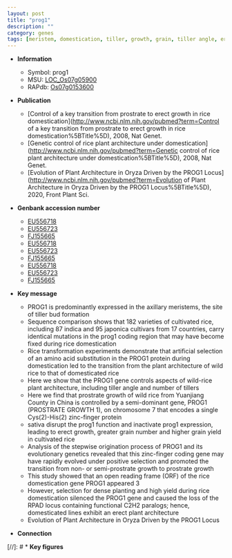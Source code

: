 ```yaml
---
layout: post
title: "prog1"
description: ""
category: genes
tags: [meristem, domestication, tiller, growth, grain, tiller angle, erect, grain yield, axillary meristem, prostrate, yield, grain number, architecture, plant architecture]
---
```


* **Information**  
    + Symbol: prog1  
    + MSU: [LOC_Os07g05900](http://rice.uga.edu/cgi-bin/ORF_infopage.cgi?orf=LOC_Os07g05900)  
    + RAPdb: [Os07g0153600](https://rapdb.dna.affrc.go.jp/locus/?name=Os07g0153600)  

* **Publication**  
    + [Control of a key transition from prostrate to erect growth in rice domestication](http://www.ncbi.nlm.nih.gov/pubmed?term=Control of a key transition from prostrate to erect growth in rice domestication%5BTitle%5D), 2008, Nat Genet.
    + [Genetic control of rice plant architecture under domestication](http://www.ncbi.nlm.nih.gov/pubmed?term=Genetic control of rice plant architecture under domestication%5BTitle%5D), 2008, Nat Genet.
    + [Evolution of Plant Architecture in Oryza Driven by the PROG1 Locus](http://www.ncbi.nlm.nih.gov/pubmed?term=Evolution of Plant Architecture in Oryza Driven by the PROG1 Locus%5BTitle%5D), 2020, Front Plant Sci.

* **Genbank accession number**  
    + [EU556718](http://www.ncbi.nlm.nih.gov/nuccore/EU556718)
    + [EU556723](http://www.ncbi.nlm.nih.gov/nuccore/EU556723)
    + [FJ155665](http://www.ncbi.nlm.nih.gov/nuccore/FJ155665)
    + [EU556718](http://www.ncbi.nlm.nih.gov/nuccore/EU556718)
    + [EU556723](http://www.ncbi.nlm.nih.gov/nuccore/EU556723)
    + [FJ155665](http://www.ncbi.nlm.nih.gov/nuccore/FJ155665)
    + [EU556718](http://www.ncbi.nlm.nih.gov/nuccore/EU556718)
    + [EU556723](http://www.ncbi.nlm.nih.gov/nuccore/EU556723)
    + [FJ155665](http://www.ncbi.nlm.nih.gov/nuccore/FJ155665)

* **Key message**  
    + PROG1 is predominantly expressed in the axillary meristems, the site of tiller bud formation
    + Sequence comparison shows that 182 varieties of cultivated rice, including 87 indica and 95 japonica cultivars from 17 countries, carry identical mutations in the prog1 coding region that may have become fixed during rice domestication
    + Rice transformation experiments demonstrate that artificial selection of an amino acid substitution in the PROG1 protein during domestication led to the transition from the plant architecture of wild rice to that of domesticated rice
    + Here we show that the PROG1 gene controls aspects of wild-rice plant architecture, including tiller angle and number of tillers
    + Here we find that prostrate growth of wild rice from Yuanjiang County in China is controlled by a semi-dominant gene, PROG1 (PROSTRATE GROWTH 1), on chromosome 7 that encodes a single Cys(2)-His(2) zinc-finger protein
    + sativa disrupt the prog1 function and inactivate prog1 expression, leading to erect growth, greater grain number and higher grain yield in cultivated rice
    + Analysis of the stepwise origination process of PROG1 and its evolutionary genetics revealed that this zinc-finger coding gene may have rapidly evolved under positive selection and promoted the transition from non- or semi-prostrate growth to prostrate growth
    + This study showed that an open reading frame (ORF) of the rice domestication gene PROG1 appeared 3
    + However, selection for dense planting and high yield during rice domestication silenced the PROG1 gene and caused the loss of the RPAD locus containing functional C2H2 paralogs; hence, domesticated lines exhibit an erect plant architecture
    + Evolution of Plant Architecture in Oryza Driven by the PROG1 Locus

* **Connection**  

[//]: # * **Key figures**  


